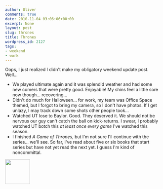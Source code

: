 ```yaml
---
author: Oliver
comments: true
date: 2010-11-04 03:06:06+00:00
excerpt: None
layout: post
slug: thrones
title: Thrones
wordpress_id: 2127
tags:
- weekend
- work
---
```


Oops, I just realized I didn't make my obligatory weekend update post.  Well...
<ul>
<li>We played ultimate again and it was splendid weather and had some new comers that were pretty good.  Enjoyable!  My shins feel a little sore now though... recovering...</li>
<li>Didn't do much for Halloween... for work, my team was Office Space themed, but I forgot to bring my camera, so I don't have photos.  If I get unlazy, I may track down some shots other people took...</li>
<li>Watched UT lose to Baylor.  Good.  They deserved it.  We should not be nervous our guy can't catch the ball on kick-returns.  I swear, I probably watched UT botch this <em>at least once every game</em> I've watched this season.</li>
<li>I finished <em>A Game of Thrones</em>, but I'm not sure I'll continue with the series... we'll see.  So far, I've read about five or six books that start series but have not yet read the next yet.  I guess I'm kind of noncommittal.</li>
</ul>

<a href="https://www.owiber.com/?attachment_id=2128" rel="attachment wp-att-2128"><img src="https://www.owiber.com/wp-content/uploads/2010/11/Photo-on-2010-11-03-at-22.04-80x80.jpg" alt="" title="Photo on 2010-11-03 at 22.04" width="80" height="80" class="alignnone size-thumbnail wp-image-2128" /></a>

